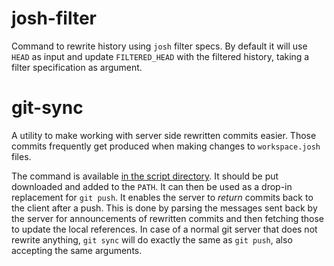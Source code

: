 
josh-filter
===========

Command to rewrite history using ``josh`` filter specs.
By default it will use ``HEAD`` as input and update ``FILTERED_HEAD`` with the filtered
history, taking a filter specification as argument.

git-sync
========

A utility to make working with server side rewritten commits easier.
Those commits frequently get produced when making changes to ``workspace.josh`` files.

The command is available [in the script
directory](https://raw.githubusercontent.com/josh-project/josh/master/scripts/git-sync).
It should be put downloaded and added to the ``PATH``.
It can then be used as a drop-in replacement for ``git push``.
It enables the server to *return* commits back to the client after a push. This is done by parsing
the messages sent back by the server for announcements of rewritten commits and then fetching
those to update the local references.
In case of a normal git server that does not rewrite anything, ``git sync`` will do exactly the
same as ``git push``, also accepting the same arguments.
